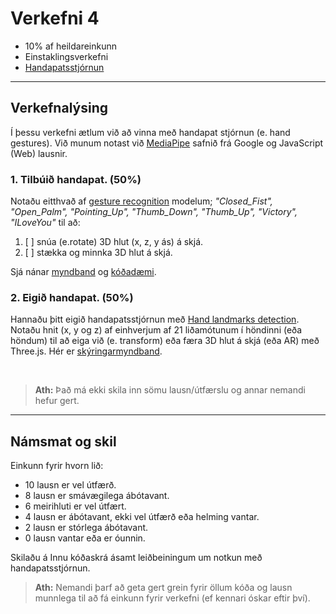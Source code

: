 # Verkefni 4 
- 10% af heildareinkunn
- Einstaklingsverkefni 
- [Handapatsstjórnun](https://github.com/GunnarThorunnarson/FORR3FV05EU/wiki/Handapatsstj%C3%B3rnun)

---

## Verkefnalýsing

Í þessu verkefni ætlum við að vinna með handapat stjórnun (e. hand gestures). Við munum notast við  [MediaPipe](https://developers.google.com/mediapipe/solutions/vision/gesture_recognizer#get_started) safnið frá Google og JavaScript (Web) lausnir.


### 1. Tilbúið handapat. (**50%**)
Notaðu eitthvað af [gesture recognition](https://developers.google.com/mediapipe/solutions/vision/gesture_recognizer) modelum; _"Closed_Fist", "Open_Palm", "Pointing_Up", "Thumb_Down", "Thumb_Up", "Victory", "ILoveYou"_ til að: 
   1. [ ] snúa (e.rotate) 3D hlut (x, z, y ás) á skjá.
   1. [ ] stækka og minnka 3D hlut á skjá.

Sjá nánar [myndband](https://www.youtube.com/watch?v=cJgDuywJv8Y) og [kóðadæmi](https://github.com/GunnarThorunnarson/FORR3FV05EU/blob/master/docs/handapat/hand_gesture_recognition.html).

### 2. Eigið handapat. (**50%**)
Hannaðu þitt eigið handapatsstjórnun með [Hand landmarks detection](https://developers.google.com/mediapipe/solutions/vision/hand_landmarker). Notaðu hnit (x, y og z) af einhverjum af 21 liðamótunum í höndinni (eða höndum) til að eiga við (e. transform) eða færa 3D hlut á skjá (eða AR) með Three.js. Hér er [skýringarmyndband](https://www.youtube.com/watch?v=hV5S4iQhNkI).
<!--
dæmi um [lausn](https://gunnarthorunnarson.github.io/FORR3FV05EU/h23/v4/Kristofer/Part2-Krist%C3%B3fer/index.html) til að skoða.
-->

<!-- [Github](https://github.com/GunnarThorunnarson/FORR3FV05EU/tree/master/docs/h23/v4/Kristofer/Part2-Krist%C3%B3fer) -->

<br>

> **Ath:** Það má ekki skila inn sömu lausn/útfærslu og annar nemandi hefur gert.

---

## Námsmat og skil

Einkunn fyrir hvorn lið:  
- 10 lausn er vel útfærð.
-  8 lausn er smávægilega ábótavant.
-  6 meirihluti er vel útfært.
-  4 lausn er ábótavant, ekki vel útfærð eða helming vantar.
-  2 lausn er stórlega ábótavant.
-  0 lausn vantar eða er óunnin.

Skilaðu á Innu kóðaskrá ásamt leiðbeiningum um notkun með handapatsstjórnun.

> **Ath:** Nemandi þarf að geta gert grein fyrir öllum kóða og lausn munnlega til að fá einkunn fyrir verkefni (ef kennari óskar eftir því).

<!-- vefslóð á Github með vefrót (notaðu docs möppu sem rót) sem hýsir og sýnir 3D hlut og notkun þess með handapatsstjórnun.
